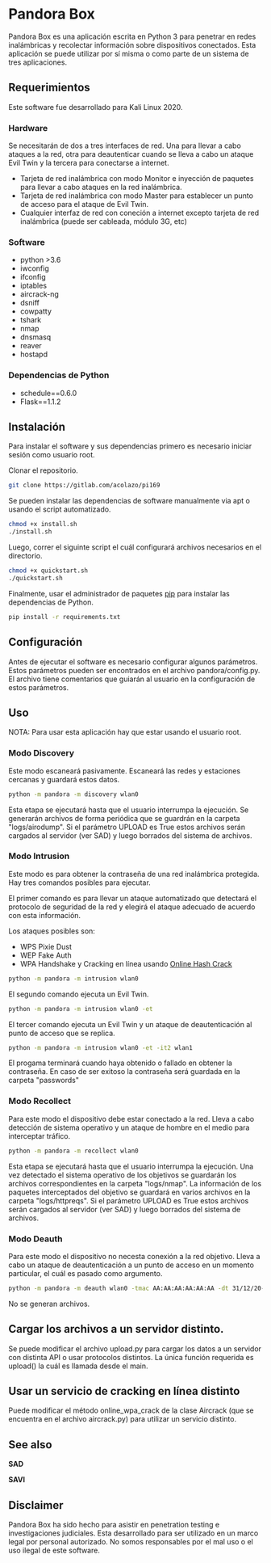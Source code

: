 # Pandora Box

Pandora Box es una aplicación escrita en Python 3 para penetrar en redes inalámbricas y recolectar información sobre dispositivos conectados. Esta aplicación se puede utilizar por sí misma o como parte de un sistema de tres aplicaciones.

## Requerimientos
Este software fue desarrollado para Kali Linux 2020.
### Hardware
Se necesitarán de dos a tres interfaces de red. Una para llevar a cabo ataques a la red, otra para deautenticar cuando se lleva a cabo un ataque Evil Twin y la tercera para conectarse a internet. 

- Tarjeta de red inalámbrica con modo Monitor e inyección de paquetes para llevar a cabo ataques en la red inalámbrica.
- Tarjeta de red inalámbrica con modo Master para establecer un punto de acceso para el ataque de Evil Twin.
- Cualquier interfaz de red con coneción a internet excepto tarjeta de red inalámbrica (puede ser cableada, módulo 3G, etc)

### Software
- python >3.6
- iwconfig
- ifconfig
- iptables
- aircrack-ng
- dsniff
- cowpatty
- tshark
- nmap
- dnsmasq
- reaver
- hostapd

### Dependencias de Python
- schedule==0.6.0
- Flask==1.1.2

## Instalación
Para instalar el software y sus dependencias primero es necesario iniciar sesión como usuario root.

Clonar el repositorio.
```sh
git clone https://gitlab.com/acolazo/pi169
```

Se pueden instalar las dependencias de software manualmente via apt o usando el script automatizado.
```bash
chmod +x install.sh
./install.sh
```

Luego, correr el siguinte script el cuál configurará archivos necesarios en el directorio. 
```sh
chmod +x quickstart.sh
./quickstart.sh
```

Finalmente, usar el administrador de paquetes [pip](https://pip.pypa.io/en/stable/) para instalar las dependencias de Python.
```sh
pip install -r requirements.txt
```

## Configuración
Antes de ejecutar el software es necesario configurar algunos parámetros. Estos parámetros pueden ser encontrados en el archivo pandora/config.py.
El archivo tiene comentarios que guiarán al usuario en la configuración de estos parámetros.

## Uso
NOTA: Para usar esta aplicación hay que estar usando el usuario root.

### Modo Discovery
Este modo escaneará pasivamente. Escaneará las redes y estaciones cercanas y guardará estos datos.

```sh
python -m pandora -m discovery wlan0
```
Esta etapa se ejecutará hasta que el usuario interrumpa la ejecución. Se generarán archivos de forma periódica que se guardrán en la carpeta "logs/airodump". 
Si el parámetro UPLOAD es True estos archivos serán cargados al servidor (ver SAD) y luego borrados del sistema de archivos.

### Modo Intrusion
Este modo es para obtener la contraseña de una red inalámbrica protegida.
Hay tres comandos posibles para ejecutar.

El primer comando es para llevar un ataque automatizado que detectará el protocolo de seguridad de la red y elegirá el ataque adecuado de acuerdo con esta información.

Los ataques posibles son:
- WPS Pixie Dust
- WEP Fake Auth
- WPA Handshake y Cracking en línea usando [Online Hash Crack](https://www.onlinehashcrack.com/)

```bash
python -m pandora -m intrusion wlan0
```

El segundo comando ejecuta un Evil Twin.
```sh
python -m pandora -m intrusion wlan0 -et
```

El tercer comando ejecuta un Evil Twin y un ataque de deautenticación al punto de acceso que se replica.
```sh
python -m pandora -m intrusion wlan0 -et -it2 wlan1
```

El progama terminará cuando haya obtenido o fallado en obtener la contraseña. En caso de ser exitoso la contraseña será guardada en la carpeta "passwords"

### Modo Recollect
Para este modo el dispositivo debe estar conectado a la red. Lleva a cabo detección de sistema operativo y un ataque de hombre en el medio para interceptar tráfico.

```sh
python -m pandora -m recollect wlan0
```
Esta etapa se ejecutará hasta que el usuario interrumpa la ejecución.
Una vez detectado el sistema operativo de los objetivos se guardarán los archivos correspondientes en la carpeta "logs/nmap".
La información de los paquetes interceptados del objetivo se guardará en varios archivos en la carpeta "logs/httpreqs".
Si el parámetro UPLOAD es True estos archivos serán cargados al servidor (ver SAD) y luego borrados del sistema de archivos.

### Modo Deauth 
Para este modo el dispositivo no necesta conexión a la red objetivo.
Lleva a cabo un ataque de deautenticación a un punto de acceso en un momento particular, el cuál es pasado como argumento.
```sh
python -m pandora -m deauth wlan0 -tmac AA:AA:AA:AA:AA:AA -dt 31/12/20-18:00
```
No se generan archivos.

## Cargar los archivos a un servidor distinto.
Se puede modificar el archivo upload.py para cargar los datos a un servidor con distinta API o usar protocolos distintos.
La única función requerida es upload() la cuál es llamada desde el main.

## Usar un servicio de cracking en línea distinto
Puede modificar el método online_wpa_crack de la clase Aircrack (que se encuentra en el archivo aircrack.py) para utilizar un servicio distinto.

## See also

**SAD**

**SAVI**

## Disclaimer
Pandora Box ha sido hecho para asistir en penetration testing e investigaciones judiciales. Esta desarrollado para ser utilizado en un marco legal por personal autorizado. No somos responsables por el mal uso o el uso ilegal de este software.
